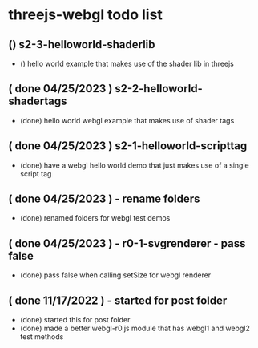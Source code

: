 # threejs-webgl todo list

## () s2-3-helloworld-shaderlib
* () hello world example that makes use of the shader lib in threejs

## ( done 04/25/2023 ) s2-2-helloworld-shadertags
* (done) hello world webgl example that makes use of shader tags

## ( done 04/25/2023 ) s2-1-helloworld-scripttag
* (done) have a webgl hello world demo that just makes use of a single script tag

## ( done 04/25/2023 ) - rename folders
* (done) renamed folders for webgl test demos

## ( done 04/25/2023 ) - r0-1-svgrenderer - pass false 
* (done) pass false when calling setSize for webgl renderer

## ( done 11/17/2022 ) - started for post folder
* (done) started this for post folder
* (done) made a better webgl-r0.js module that has webgl1 and webgl2 test methods
 